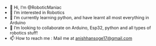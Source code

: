 - 👋 Hi, I’m @RoboticManiac
- 👀 I’m interested in Robotics
- 🌱 I’m currently learning python, and have learnt all most everything in Arduino
- 💞️ I’m looking to collaborate on Arduino, Esp32, python and all types of robotics stuff! 
- 📫 How to reach me : Mail me at anishhansoge17@gmail.com

<!---
RoboticManiac/RoboticManiac is a ✨ special ✨ repository because its `README.md` (this file) appears on your GitHub profile.
You can click the Preview link to take a look at your changes.
--->
